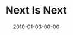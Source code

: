 ---
layout: message
category: message
series: "Next"
title: "Next Is Next"
date: 2010-01-03-00-00
message_id: 595
audio: "http://s3.amazonaws.com/crossroadsaudiomessages/Next1.mp3"
audio-duration: "41:01"
description: "Brian Tome discusses what it means to do what's next instead of worrying about what's five steps ahead."
video: "https://s3.amazonaws.com/crossroadsvideomessages/Next1.mp4"
video-duration: "41:01"
video-image: "http://s3.amazonaws.com/crossroads-media/images/legacy/content/Next1-still.jpg"
explicit: false
---